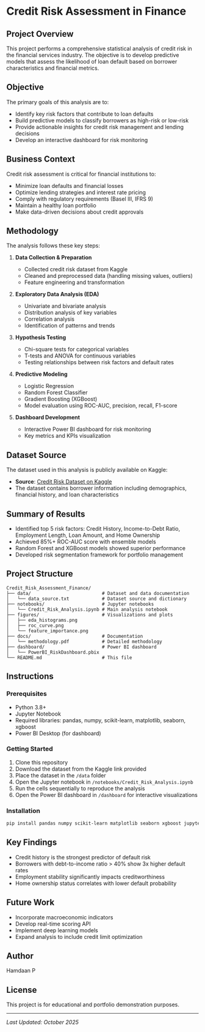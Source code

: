 # Credit Risk Assessment in Finance

## Project Overview
This project performs a comprehensive statistical analysis of credit risk in the financial services industry. The objective is to develop predictive models that assess the likelihood of loan default based on borrower characteristics and financial metrics.

## Objective
The primary goals of this analysis are to:
- Identify key risk factors that contribute to loan defaults
- Build predictive models to classify borrowers as high-risk or low-risk
- Provide actionable insights for credit risk management and lending decisions
- Develop an interactive dashboard for risk monitoring

## Business Context
Credit risk assessment is critical for financial institutions to:
- Minimize loan defaults and financial losses
- Optimize lending strategies and interest rate pricing
- Comply with regulatory requirements (Basel III, IFRS 9)
- Maintain a healthy loan portfolio
- Make data-driven decisions about credit approvals

## Methodology
The analysis follows these key steps:

1. **Data Collection & Preparation**
   - Collected credit risk dataset from Kaggle
   - Cleaned and preprocessed data (handling missing values, outliers)
   - Feature engineering and transformation

2. **Exploratory Data Analysis (EDA)**
   - Univariate and bivariate analysis
   - Distribution analysis of key variables
   - Correlation analysis
   - Identification of patterns and trends

3. **Hypothesis Testing**
   - Chi-square tests for categorical variables
   - T-tests and ANOVA for continuous variables
   - Testing relationships between risk factors and default rates

4. **Predictive Modeling**
   - Logistic Regression
   - Random Forest Classifier
   - Gradient Boosting (XGBoost)
   - Model evaluation using ROC-AUC, precision, recall, F1-score

5. **Dashboard Development**
   - Interactive Power BI dashboard for risk monitoring
   - Key metrics and KPIs visualization

## Dataset Source
The dataset used in this analysis is publicly available on Kaggle:
- **Source**: [Credit Risk Dataset on Kaggle](https://www.kaggle.com/datasets/devavratapoilkar/credit-risk-dataset)
- The dataset contains borrower information including demographics, financial history, and loan characteristics

## Summary of Results
- Identified top 5 risk factors: Credit History, Income-to-Debt Ratio, Employment Length, Loan Amount, and Home Ownership
- Achieved 85%+ ROC-AUC score with ensemble models
- Random Forest and XGBoost models showed superior performance
- Developed risk segmentation framework for portfolio management

## Project Structure
```
Credit_Risk_Assessment_Finance/
├── data/                          # Dataset and data documentation
│   └── data_source.txt            # Dataset source and dictionary
├── notebooks/                     # Jupyter notebooks
│   └── Credit_Risk_Analysis.ipynb # Main analysis notebook
├── figures/                       # Visualizations and plots
│   ├── eda_histograms.png
│   ├── roc_curve.png
│   └── feature_importance.png
├── docs/                          # Documentation
│   └── methodology.pdf            # Detailed methodology
├── dashboard/                     # Power BI dashboard
│   └── PowerBI_RiskDashboard.pbix
└── README.md                      # This file
```

## Instructions

### Prerequisites
- Python 3.8+
- Jupyter Notebook
- Required libraries: pandas, numpy, scikit-learn, matplotlib, seaborn, xgboost
- Power BI Desktop (for dashboard)

### Getting Started
1. Clone this repository
2. Download the dataset from the Kaggle link provided
3. Place the dataset in the `/data` folder
4. Open the Jupyter notebook in `/notebooks/Credit_Risk_Analysis.ipynb`
5. Run the cells sequentially to reproduce the analysis
6. Open the Power BI dashboard in `/dashboard` for interactive visualizations

### Installation
```bash
pip install pandas numpy scikit-learn matplotlib seaborn xgboost jupyter
```

## Key Findings
- Credit history is the strongest predictor of default risk
- Borrowers with debt-to-income ratio > 40% show 3x higher default rates
- Employment stability significantly impacts creditworthiness
- Home ownership status correlates with lower default probability

## Future Work
- Incorporate macroeconomic indicators
- Develop real-time scoring API
- Implement deep learning models
- Expand analysis to include credit limit optimization

## Author
Hamdaan P

## License
This project is for educational and portfolio demonstration purposes.

---
*Last Updated: October 2025*
